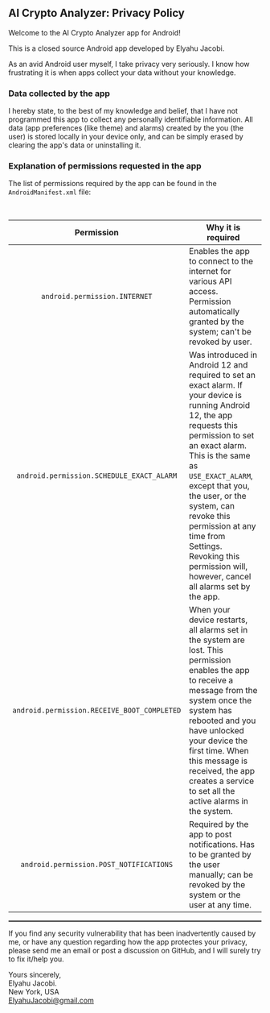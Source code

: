 ## AI Crypto Analyzer: Privacy Policy

Welcome to the AI Crypto Analyzer app for Android!

This is a closed source Android app developed by Elyahu Jacobi.

As an avid Android user myself, I take privacy very seriously.
I know how frustrating it is when apps collect your data without your knowledge.

### Data collected by the app

I hereby state, to the best of my knowledge and belief, that I have not programmed this app to collect any personally identifiable information. All data (app preferences (like theme) and alarms) created by the you (the user) is stored locally in your device only, and can be simply erased by clearing the app's data or uninstalling it.

### Explanation of permissions requested in the app

The list of permissions required by the app can be found in the `AndroidManifest.xml` file:

<br/>

| Permission | Why it is required |
| :---: | --- |
| `android.permission.INTERNET` | Enables the app to connect to the internet for various API access. Permission automatically granted by the system; can't be revoked by user.  |
| `android.permission.SCHEDULE_EXACT_ALARM` | Was introduced in Android 12 and required to set an exact alarm. If your device is running Android 12, the app requests this permission to set an exact alarm. This is the same as `USE_EXACT_ALARM`, except that you, the user, or the system, can revoke this permission at any time from Settings. Revoking this permission will, however, cancel all alarms set by the app. |
| `android.permission.RECEIVE_BOOT_COMPLETED` | When your device restarts, all alarms set in the system are lost. This permission enables the app to receive a message from the system once the system has rebooted and you have unlocked your device the first time. When this message is received, the app creates a service to set all the active alarms in the system.|
| `android.permission.POST_NOTIFICATIONS` | Required by the app to post notifications. Has to be granted by the user manually; can be revoked by the system or the user at any time. |

 <hr style="border:1px solid gray">

If you find any security vulnerability that has been inadvertently caused by me, or have any question regarding how the app protectes your privacy, please send me an email or post a discussion on GitHub, and I will surely try to fix it/help you.

Yours sincerely,  
Elyahu Jacobi.  
New York, USA  
ElyahuJacobi@gmail.com
